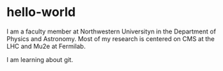# hello-world
I am a faculty member at Northwestern Universityn in the Department of Physics and Astronomy.   Most of my research is centered on CMS at the LHC and Mu2e at Fermilab.

I am learning about git.
